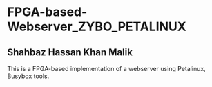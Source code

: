 # FPGA-based-Webserver_ZYBO_PETALINUX
## Shahbaz Hassan Khan Malik

This is a FPGA-based implementation of a webserver using Petalinux, Busybox tools.
